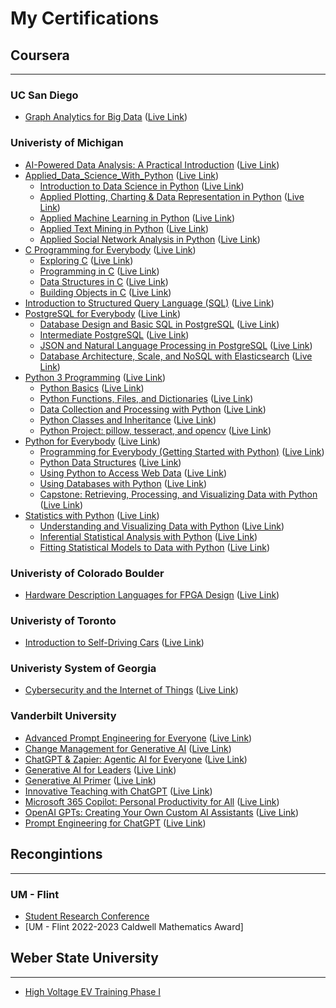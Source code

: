 # My Certifications 


## Coursera 

---

### UC San Diego 
- [Graph Analytics for Big Data](https://www.coursera.org/learn/big-data-graph-analytics) ([Live Link](https://www.coursera.org/account/accomplishments/certificate/ZTZZBDR6PUJ3))


### Univeristy of Michigan 
- [AI-Powered Data Analysis: A Practical Introduction](https://www.coursera.org/learn/ai-powered-data-analysis-a-practical-introduction) ([Live Link](https://coursera.org/share/662e35adaa793c3dc4b14909dbf9f86c))
- [Applied_Data_Science_With_Python](https://www.coursera.org/specializations/data-science-python) ([Live Link](https://coursera.org/share/50689af784f70853be50eb6309df79b5))
  - [Introduction to Data Science in Python](https://www.coursera.org/learn/python-data-analysis) ([Live Link](https://coursera.org/share/e10dc0ee00b0c2178f5208706445f829))
  - [Applied Plotting, Charting & Data Representation in Python](https://www.coursera.org/learn/python-plotting) ([Live Link](https://coursera.org/share/1ddfbccfe3a51b13b04fb2cbf4942da4))
  - [Applied Machine Learning in Python](https://www.coursera.org/learn/python-machine-learning) ([Live Link](https://coursera.org/share/0dd0a7cb0c08a4c6d656ca1d906d61d3))
  - [Applied Text Mining in Python](https://www.coursera.org/learn/python-text-mining) ([Live Link](https://coursera.org/share/0a7b85b3e93bf46b6aba1836f5ffcfd0))
  - [Applied Social Network Analysis in Python](https://www.coursera.org/learn/python-social-network-analysis) ([Live Link](https://coursera.org/share/aa2e4c789dc4da234ebf0d144a8230a7))
- [C Programming for Everybody](https://www.coursera.org/specializations/c-programming-for-everybody) ([Live Link](https://coursera.org/share/75b05710908af2dccac0ae5db8d593af))
  - [Exploring C](https://www.coursera.org/learn/exploring-c) ([Live Link](https://coursera.org/share/d7daf5cee0f1a5c871e3dc241acab814))
  - [Programming in C](https://www.coursera.org/learn/programming-c) ([Live Link](https://coursera.org/share/d69ba972fd2aae7e103fa96ebd750f3a))
  - [Data Structures in C](https://www.coursera.org/learn/data-structures-in-c) ([Live Link](https://coursera.org/share/31ce129d566f7776476c4f7358655831))
  - [Building Objects in C](https://www.coursera.org/learn/building-objects-in-c) ([Live Link](https://coursera.org/share/50cdbdedf71f2b8ad982a46342ff7092))
- [Introduction to Structured Query Language (SQL)](https://www.coursera.org/learn/intro-sql) ([Live Link](https://coursera.org/share/8be777a63f99bbe3f6e786d54cc09333))
- [PostgreSQL for Everybody](https://www.coursera.org/specializations/postgresql-for-everybody) ([Live Link](https://coursera.org/share/92405746137215a5cea0723a121f498b))
  - [Database Design and Basic SQL in PostgreSQL](https://www.coursera.org/learn/database-design-postgresql?specialization=postgresql-for-everybody) ([Live Link](https://coursera.org/share/b9c75fb57b56cc06b5fd959e12b48788))
  - [Intermediate PostgreSQL](https://www.coursera.org/learn/intermediate-postgresql) ([Live Link](https://coursera.org/share/ac4d33dd88fedf990f34c5a3ad08d833))
  - [JSON and Natural Language Processing in PostgreSQL](https://www.coursera.org/learn/json-natural-language-processing-postgresql) ([Live Link](https://www.coursera.org/account/accomplishments/certificate/726FLWZUJ7MJ))
  - [Database Architecture, Scale, and NoSQL with Elasticsearch](https://www.coursera.org/learn/database-architecture-scale-nosql-elasticsearch-postgresql) ([Live Link](https://coursera.org/share/524412fab862d9966f1480c531b8d05e))
- [Python 3 Programming](https://www.coursera.org/specializations/python-3-programming) ([Live Link](https://coursera.org/share/240cf8b67a5ccad6cf4fa428ad75eb35))
  - [Python Basics](https://www.coursera.org/learn/python-basics) ([Live Link](https://coursera.org/share/44936c92ae999662ff3ce912d8791b09))
  - [Python Functions, Files, and Dictionaries](https://www.coursera.org/programs/university-of-michigan-coursera-learning-program-1egh5?authProvider=umich&currentTab=MY_COURSES&productId=Uw_dZt1UEeiKDQqUtLvFaA&productType=course&showMiniModal=true) ([Live Link](https://coursera.org/share/1459db87b727735465d721e09327b869))
  - [Data Collection and Processing with Python](https://www.coursera.org/learn/data-collection-processing-python) ([Live Link](https://coursera.org/share/85b4f200c330d8536aac238a744282fb))
  - [Python Classes and Inheritance](https://www.coursera.org/learn/python-classes-inheritance) ([Live Link](https://coursera.org/share/e0e7e207dd8ab89db385bc58f60e3fca))
  - [Python Project: pillow, tesseract, and opencv](https://www.coursera.org/learn/python-project) ([Live Link](https://coursera.org/share/ac70cf287d9a962bf1f3854c329d1d12))
- [Python for Everybody](https://www.coursera.org/specializations/python) ([Live Link](https://www.coursera.org/account/accomplishments/specialization/certificate/L7PXE3BS6CS5))
  - [Programming for Everybody (Getting Started with Python)](https://www.coursera.org/learn/python) ([Live Link](https://coursera.org/share/28fe2ed5efa120813a2ebf4a27dacb60))
  - [Python Data Structures](https://www.coursera.org/learn/python-data) ([Live Link](https://coursera.org/share/de190771527f38727937ac70111b0c44))
  - [Using Python to Access Web Data](https://www.coursera.org/learn/python-network-data?specialization=python) ([Live Link](https://www.coursera.org/account/accomplishments/certificate/ZNKRC2DRYCX2))
  - [Using Databases with Python](https://www.coursera.org/learn/python-databases) ([Live Link](https://www.coursera.org/account/accomplishments/certificate/UUL6DUT8YWK7))
  - [Capstone: Retrieving, Processing, and Visualizing Data with Python](https://www.coursera.org/learn/python-data-visualization) ([Live Link](https://www.coursera.org/account/accomplishments/certificate/Z97FAHBCV7EV))
- [Statistics with Python](https://www.coursera.org/specializations/statistics-with-python) ([Live Link](https://www.coursera.org/account/accomplishments/specialization/certificate/W6R32M6CJWJM))
  - [Understanding and Visualizing Data with Python](https://www.coursera.org/learn/understanding-visualization-data) ([Live Link](https://coursera.org/share/63b9492347cad248a5138ae01dcffef6))
  - [Inferential Statistical Analysis with Python](https://www.coursera.org/learn/inferential-statistical-analysis-python) ([Live Link](https://coursera.org/share/390e8f12c521a1aaa9cc4c5c17b7b1b6))
  - [Fitting Statistical Models to Data with Python](https://www.coursera.org/learn/fitting-statistical-models-data-python) ([Live Link](https://www.coursera.org/account/accomplishments/certificate/DN3CYBLHACMV))

### Univeristy of Colorado Boulder
- [Hardware Description Languages for FPGA Design](https://www.coursera.org/learn/fpga-hardware-description-languages) ([Live Link](https://coursera.org/share/48202fb98750a90f6905dccfd48f1a49))
  
### Univeristy of Toronto
- [Introduction to Self-Driving Cars](https://www.coursera.org/learn/intro-self-driving-cars) ([Live Link](https://coursera.org/share/f067f2a02c3fcb74cd4c809c2f0cc357))

### Univeristy System of Georgia 
- [Cybersecurity and the Internet of Things](https://www.coursera.org/learn/iot-cyber-security) ([Live Link](https://coursera.org/share/c30f693909ec428c290929e950092cdb))

### Vanderbilt University
- [Advanced Prompt Engineering for Everyone](https://www.coursera.org/learn/advanced-prompt-engineering-for-everyone) ([Live Link](https://coursera.org/share/4399a873b1be324d7b9bfe749e604a21))
- [Change Management for Generative AI](https://www.coursera.org/learn/change-management-generative-ai) ([Live Link](https://coursera.org/share/be3cbd1e8d3892a071aeea496275a2f1))
- [ChatGPT & Zapier: Agentic AI for Everyone](https://www.coursera.org/learn/agentic-ai-chatgpt-zapier) ([Live Link](https://coursera.org/share/77434fded5ec2a573b79365df2d641f2))
- [Generative AI for Leaders](https://www.coursera.org/learn/generative-ai-for-leaders) ([Live Link](https://coursera.org/share/9a3e215771b73016ad9a496da8275af8))
- [Generative AI Primer](https://www.coursera.org/learn/generative-ai) ([Live Link](https://coursera.org/share/f656b9d3a31cd99264b670ed96809f0a))
- [Innovative Teaching with ChatGPT](https://www.coursera.org/learn/chatgpt-innovative-teaching) ([Live Link](https://coursera.org/share/fa7fc9cf3f76c4ea6bf76fdf363f0359))
- [Microsoft 365 Copilot: Personal Productivity for All](https://www.coursera.org/learn/microsoft-365-copilot) ([Live Link](https://coursera.org/share/542ad11ffe1e24cd244a313eaf8e1358))
- [OpenAI GPTs: Creating Your Own Custom AI Assistants](https://www.coursera.org/learn/openai-custom-gpts) ([Live Link](https://coursera.org/share/e334c7790bce4a2bc674d4c817bda502))
- [Prompt Engineering for ChatGPT](https://www.coursera.org/learn/prompt-engineering) ([Live Link](https://coursera.org/share/b3513351119983b5715151f66dff9ee2))

## Recongintions

---

### UM - Flint 

- [Student Research Conference](https://www.umflint.edu/research/student-research/student-research-conference-src/)
- [UM - Flint 2022-2023 Caldwell Mathematics Award]

## Weber State University 

---

- [High Voltage EV Training Phase I](https://continue.weber.edu/professional/programs/evtraining/phasei/)
